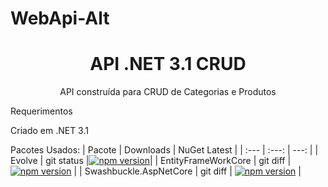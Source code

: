 # WebApi-Alt

<h1 align="center">API .NET 3.1  CRUD </h1>
<p align="center">API construída para CRUD de Categorias e Produtos</p>



Requerimentos

Criado em .NET 3.1 

Pacotes Usados:
| Pacote  | Downloads | NuGet Latest |
| :---         |     :---:      |          ---: |
| Evolve   | git status     |[![npm version](https://img.shields.io/nuget/v/Evolve)](https://www.nuget.org/packages/Evolve)|
| EntityFrameWorkCore     | git diff       | [![npm version](https://img.shields.io/nuget/v/Microsoft)](https://www.nuget.org/packages/Microsoft.EntityFrameworkCore)   |
| Swashbuckle.AspNetCore     | git diff       | [![npm version](https://img.shields.io/nuget/v/Evolve)](https://www.nuget.org/packages/Evolve)   |

